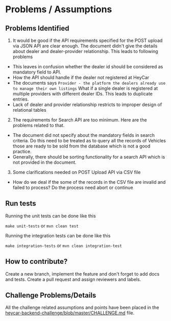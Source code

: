 # Problems / Assumptions

## Problems Identified

1. It would be good if the API requirements specified for the POST upload via JSON API are clear enough.
The document didn't give the details about dealer and dealer-provider relationship. 
This leads to following problems

- This leaves in confusion whether the dealer id should be considered as mandatory field to API.
- How the API should handle if the dealer not registered at HeyCar
- The documents says `Provider - the platform the dealers already use to manage their own listings`
  What if a single dealer is registered at multiple providers with different dealer IDs. This leads to duplicate
   entries.
- Lack of dealer and provider relationship restricts to improper design of relational tables


2. The requirements for Search API are too minimum. Here are the problems related to that.

- The document did not specify about the mandatory fields in search criteria. Do this need to be treated as to
  query all the records of Vehicles those are ready to be sold from the database which is not a good practice.
- Generally, there should be sorting functionality for a search API which is not provided in the document.


3. Some clarifications needed on POST Upload API via CSV file

- How do we deal if the some of the records in the CSV file are invalid and failed to process? Do the process need
   abort or continue


## Run tests

Running the unit tests can be done like this

`make unit-tests` or `mvn clean test`

Running the integration tests can be done like this

`make integration-tests` or `mvn clean integration-test`

## How to contribute?

Create a new branch, implement the feature and don't forget to add docs and tests. Create a pull request and assign reviewers and labels.

## Challenge Problems/Details

All the challenge related assumptions and points have been placed in the [heycar-backend-challenge/blob/master/CHALLENGE.md](CHALLENGE.md) file.
